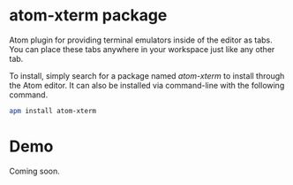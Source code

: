 # atom-xterm package

Atom plugin for providing terminal emulators inside of the editor as tabs.
You can place these tabs anywhere in your workspace just like any other tab.

To install, simply search for a package named *atom-xterm* to install through
the Atom editor. It can also be installed via command-line with the following
command.

```bash
apm install atom-xterm
```

# Demo
Coming soon.
